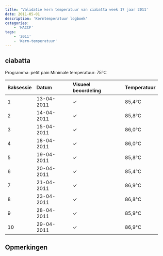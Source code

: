```yaml
---
title: 'Validatie kern temperatuur van ciabatta week 17 jaar 2011'
date: 2011-05-01
description: 'Kerntemperatuur logboek'
categories:
    - 'HACCP'
tags:
    - '2011'
    - 'Kern-temperatuur'
---
```


## ciabatta

Programma: petit pain
Minimale temperatuur: 75°C

| Baksessie | Datum | Visueel beoordeling | Temperatuur |
|:---|:---|:---|:---|
| 1 | 13-04-2011 | &check; | 85,4°C |
| 2 | 14-04-2011 | &check; | 85,8°C |
| 3 | 15-04-2011 | &check; | 86,0°C |
| 4 | 18-04-2011 | &check; | 86,0°C |
| 5 | 19-04-2011 | &check; | 85,8°C |
| 6 | 20-04-2011 | &check; | 85,4°C |
| 7 | 21-04-2011 | &check; | 86,9°C |
| 8 | 23-04-2011 | &check; | 86,8°C |
| 9 | 28-04-2011 | &check; | 85,9°C |
| 10 | 29-04-2011 | &check; | 86,9°C |

## Opmerkingen


